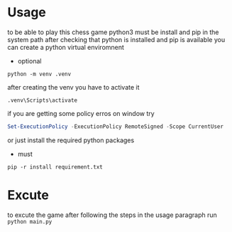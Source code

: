 # Usage
to be able to play this chess game python3 must be install and pip in the system path
after checking that python is installed and pip is available you can create a python virtual enviromnent
- optional
```command
python -m venv .venv
```
after creating the venv you have to activate it

```command
.venv\Scripts\activate
```
if you are getting some policy erros on window try
```PowerShell
Set-ExecutionPolicy -ExecutionPolicy RemoteSigned -Scope CurrentUser
```
or just install the required python packages
- must
```command
pip -r install requirement.txt
```

# Excute
to excute the game after following the steps in the usage paragraph run
`python main.py`
